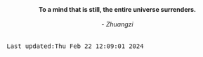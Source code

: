 
<div align="center"><b><span>To a mind that is still, the entire universe surrenders.</span></b><br><br><i> - Zhuangzi</i></div>
<br><br><kbd>Last updated:Thu Feb 22 12:09:01 2024</kbd>